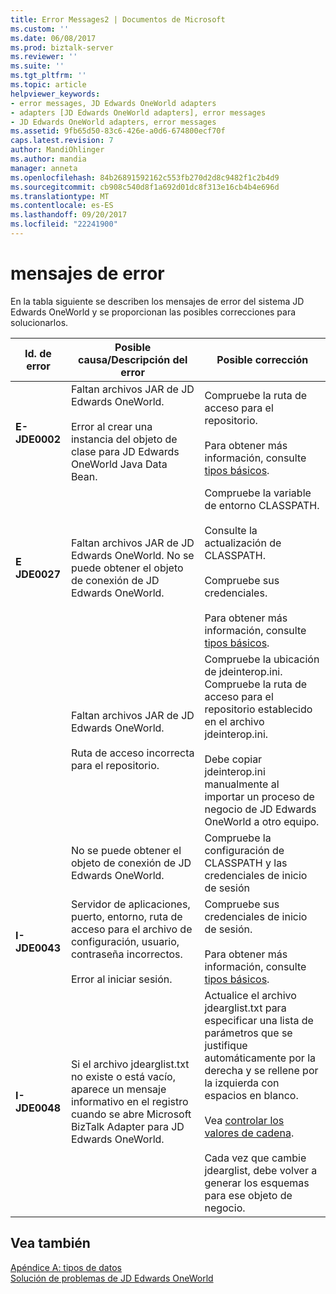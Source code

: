```yaml
---
title: Error Messages2 | Documentos de Microsoft
ms.custom: ''
ms.date: 06/08/2017
ms.prod: biztalk-server
ms.reviewer: ''
ms.suite: ''
ms.tgt_pltfrm: ''
ms.topic: article
helpviewer_keywords:
- error messages, JD Edwards OneWorld adapters
- adapters [JD Edwards OneWorld adapters], error messages
- JD Edwards OneWorld adapters, error messages
ms.assetid: 9fb65d50-83c6-426e-a0d6-674800ecf70f
caps.latest.revision: 7
author: MandiOhlinger
ms.author: mandia
manager: anneta
ms.openlocfilehash: 84b26891592162c553fb270d2d8c9482f1c2b4d9
ms.sourcegitcommit: cb908c540d8f1a692d01dc8f313e16cb4b4e696d
ms.translationtype: MT
ms.contentlocale: es-ES
ms.lasthandoff: 09/20/2017
ms.locfileid: "22241900"
---
```

# <a name="error-messages"></a>mensajes de error
En la tabla siguiente se describen los mensajes de error del sistema JD Edwards OneWorld y se proporcionan las posibles correcciones para solucionarlos.  
  
|Id. de error|Posible causa/Descripción del error|Posible corrección|  
|--------------|-----------------------------------------|-------------------------|  
|**E-JDE0002**|Faltan archivos JAR de JD Edwards OneWorld.<br /><br /> Error al crear una instancia del objeto de clase para JD Edwards OneWorld Java Data Bean.|Compruebe la ruta de acceso para el repositorio.<br /><br /> Para obtener más información, consulte [tipos básicos](../core/basic-types1.md).|  
|**E JDE0027**|Faltan archivos JAR de JD Edwards OneWorld. No se puede obtener el objeto de conexión de JD Edwards OneWorld.|Compruebe la variable de entorno CLASSPATH.<br /><br /> Consulte la actualización de CLASSPATH.<br /><br /> Compruebe sus credenciales.<br /><br /> Para obtener más información, consulte [tipos básicos](../core/basic-types1.md).|  
||Faltan archivos JAR de JD Edwards OneWorld.<br /><br /> Ruta de acceso incorrecta para el repositorio.|Compruebe la ubicación de jdeinterop.ini. Compruebe la ruta de acceso para el repositorio establecido en el archivo jdeinterop.ini.<br /><br /> Debe copiar jdeinterop.ini manualmente al importar un proceso de negocio de JD Edwards OneWorld a otro equipo.|  
||No se puede obtener el objeto de conexión de JD Edwards OneWorld.|Compruebe la configuración de CLASSPATH y las credenciales de inicio de sesión|  
|**I-JDE0043**|Servidor de aplicaciones, puerto, entorno, ruta de acceso para el archivo de configuración, usuario, contraseña incorrectos.<br /><br /> Error al iniciar sesión.|Compruebe sus credenciales de inicio de sesión.<br /><br /> Para obtener más información, consulte [tipos básicos](../core/basic-types1.md).|  
|**I-JDE0048**|Si el archivo jdearglist.txt no existe o está vacío, aparece un mensaje informativo en el registro cuando se abre Microsoft BizTalk Adapter para JD Edwards OneWorld.|Actualice el archivo jdearglist.txt para especificar una lista de parámetros que se justifique automáticamente por la derecha y se rellene por la izquierda con espacios en blanco.<br /><br /> Vea [controlar los valores de cadena](../core/handling-string-values1.md).<br /><br /> Cada vez que cambie jdearglist, debe volver a generar los esquemas para ese objeto de negocio.|  
  
## <a name="see-also"></a>Vea también  
 [Apéndice A: tipos de datos](../core/appendix-a-data-types.md)   
 [Solución de problemas de JD Edwards OneWorld](../core/troubleshooting-jd-edwards-oneworld.md)